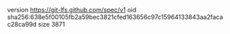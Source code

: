 version https://git-lfs.github.com/spec/v1
oid sha256:638e5f00105fb2a59bec3821cfed163656c97c15964133843aa2facac28ca99d
size 3871
